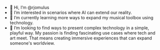 - 👋 Hi, I’m @rjomulus
- 👀 I’m interested in scenarios where AI can extend our reality.
- 🌱 I’m currently learning more ways to expand my musical toolbox using technology.
- 💞️ I’m looking to find ways to present complex technology in a simple, playful way.  My passion is finding fascinating use cases where tech and art meet. That means creating immersive experiences that can expand someone's worldview.
